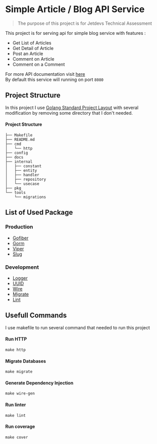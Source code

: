 # Simple Article / Blog API Service
> The purpose of this project is for Jetdevs Technical Assessment

This project is for serving api for simple blog service with features : 
- Get List of Articles
- Get Detail of Article
- Post an Article
- Comment on Article
- Comment on a Comment

For more API documentation visit [here](./docs/api.md)  
By default this service will running on port `8080`

## Project Structure
In this project I use [Golang Standard Project Layout](https://github.com/golang-standards/project-layout) 
with several modification by removing some directory that I don't needed.
#### Project Structure
```
├── Makefile
├── README.md
├── cmd
│   └── http
├── config
├── docs
├── internal
│   ├── constant
│   ├── entity
│   ├── handler
│   ├── repository
│   └── usecase
├── pkg
└── tools
    └── migrations

```

## List of Used Package
### Production
- [Gofiber](https://gofiber.io/)
- [Gorm](https://gorm.io/)
- [Viper](https://github.com/spf13/viper)
- [Slug](github.com/gosimple/slug)

### Development
- [Logger](github.com/google/logger)
- [UUID](github.com/google/uuid)
- [Wire](github.com/google/wire)
- [Migrate](https://github.com/golang-migrate/migrate)
- [Lint](https://golangci-lint.run/)

## Usefull Commands
I use makefile to run several command that needed to run this project

#### Run HTTP
```
make http
```

#### Migrate Databases
```
make migrate
```

#### Generate Dependency Injection
```
make wire-gen
```

#### Run linter
```
make lint
```

#### Run coverage
```
make cover
```